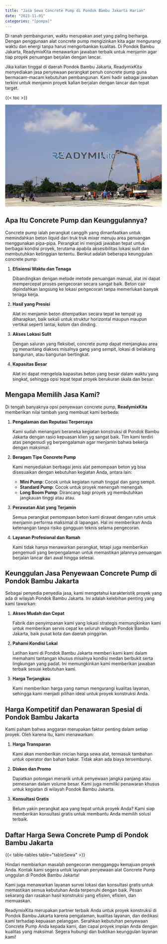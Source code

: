 ```yaml
---
title: "Jasa Sewa Concrete Pump di Pondok Bambu Jakarta Harian"
date: "2023-11-01"
categories: "[pompa]"
---
```


Di ranah pembangunan, waktu merupakan aset yang paling berharga. Dengan penggunaan alat concrete pump mengizinkan kita agar mengurangi waktu dan energi tanpa harus mengorbankan kualitas. Di Pondok Bambu Jakarta, ReadymixKita menawarkan jawaban terbaik untuk menjamin agar tiap proyek penuangan berjalan dengan lancar.

Jika kalian tinggal di daerah Pondok Bambu Jakarta, ReadymixKita menyediakan jasa penyewaan perangkat penuh concrete pump guna bermacam-macam kebutuhan pembangunan. Kami hadir sebagai jawaban terkini untuk menjamin proyek kalian berjalan dengan lancar dan tepat target.

{{< toc >}}

![Jasa Sewa Concrete Pump di Pondok Bambu Jakarta Harian](/images/pompa/sewa-pompa-08.jpg)

## Apa Itu Concrete Pump dan Keunggulannya?

Concrete pump ialah perangkat canggih yang dimanfaatkan untuk memindahkan beton liquid dari truk truk mixer menuju area penuangan menggunakan pipa-pipa. Perangkat ini menjadi jawaban tepat untuk berbagai kondisi proyek, terutama apabila aksesibilitas lokasi sulit dan membutuhkan ketinggian tertentu. Berikut adalah beberapa keunggulan concrete pump:

1. **Efisiensi Waktu dan Tenaga**

   Dibandingkan dengan metode metode penuangan manual, alat ini dapat mempercepat proses pengecoran secara sangat baik. Beton cair dipindahkan langsung ke lokasi pengecoran tanpa memerlukan banyak tenaga kerja.

2. **Hasil yang Presisi**

   Alat ini menjamin beton ditempatkan secara tepat ke tempat yg diharapkan, baik sekali untuk struktur horizontal maupun maupun vertikal seperti lantai, kolom dan dinding.

3. **Akses Lokasi Sulit**

   Dengan saluran yang fleksibel, concrete pump dapat menjangkau area yg menantang diakses misalnya gang yang sempit, lokasi di belakang bangunan, atau bangunan bertingkat.

4. **Kapasitas Besar**

   Alat ini dapat mengelola kapasitas beton yang besar dalam waktu yang singkat, sehingga opsi tepat tepat proyek berukuran skala dan besar.

## Mengapa Memilih Jasa Kami?

Di tengah banyaknya opsi penyewaan concrete pump, **ReadymixKita** memberikan nilai tambah yang membuat kami berbeda:

1. **Pengalaman dan Reputasi Terpercaya**

   Kami sudah menangani beraneka kegiatan konstruksi di Pondok Bambu Jakarta dengan rasio kepuasan klien yg sangat baik. Tim kami terdiri atas pengemudi yg berpengalaman agar menjamin bahwa bekerja dengan maksimal.

2. **Beragam Tipe Concrete Pump**

   Kami menyediakan berbagai jenis alat pemompaan beton yg bisa disesuaikan dengan kebutuhan kegiatan Anda, antara lain:
   - **Mini Pump**: Cocok untuk kegiatan rumah tinggal dan gang sempit.
   - **Standard Pump**: Cocok untuk proyek menengah menengah.
   - **Long Boom Pump**: Dirancang bagi proyek yg membutuhkan jangkauan tinggi atau atau.

3. **Perawatan Alat yang Terjamin**

   Semua perangkat pemompaan beton kami dirawat dengan rutin untuk menjamin performa maksimal di lapangan. Hal ini memberikan Anda ketenangan tanpa risiko gangguan teknis selama pengecoran.

4. **Layanan Profesional dan Ramah**

   Kami tidak hanya menawarkan perangkat, tetapi juga memberikan pengemudi yang berpengalaman untuk memastikan jalannya penuangan berjalan lancar dari awal hingga selesai.

## Keunggulan Jasa Penyewaan Concrete Pump di Pondok Bambu Jakarta

Sebagai penyedia penyedia jasa, kami mengetahui karakteristik proyek yang ada di wilayah Pondok Bambu Jakarta. Ini adalah kelebihan penting yang kami tawarkan:

1. **Akses Mudah dan Cepat**

   Fabrik dan penyimpanan kami yang lokasi strategis memungkinkan kami untuk memberikan servis cepat ke seluruh wilayah Pondok Bambu Jakarta, baik pusat kota dan daerah pinggiran.

2. **Pahami Kondisi Lokal**

   Latihan kami di Pondok Bambu Jakarta memberi kami kami dalam memahami tantangan khusus misalnya kondisi medan berbukit serta lingkungan yang padat. Ini memungkinkan kami memberikan jawaban terbaik sesuai kebutuhan kami.

3. **Harga Terjangkau**

   Kami memberikan harga yang namun mengurangi kualitas layanan, sehingga kami menjadi pilihan ideal untuk proyek konstruksi Anda.

## Harga Kompetitif dan Penawaran Spesial di Pondok Bambu Jakarta

Kami paham bahwa anggaran merupakan faktor penting dalam setiap proyek. Oleh karena itu, kami menawarkan:

1. **Harga Transparan**

   Kami akan memberikan rincian harga sewa alat, termasuk tambahan untuk operator dan bahan bakar. Tidak akan ada biaya tersembunyi.

2. **Diskon dan Promo**

   Dapatkan potongan menarik untuk penyewaan jangka panjang atau pemesanan dalam volume besar. Kami juga memiliki penawaran khusus untuk kegiatan di wilayah Pondok Bambu Jakarta.

3. **Konsultasi Gratis**

   Belum yakin perangkat apa yang tepat untuk proyek Anda? Kami siap memberikan konsultasi gratis untuk membantu Anda memilih solusi terbaik.

## Daftar Harga Sewa Concrete Pump di Pondok Bambu Jakarta

{{< table-tables table="tableSewa" >}}

Hindari membiarkan masalah pengecoran mengganggu kemajuan proyek Anda. Kontak kami segera untuk layanan penyewaan alat Concrete Pump unggulan di Pondok Bambu Jakarta!

Kami juga menawarkan layanan survei lokasi dan konsultasi gratis untuk memastikan semua kebutuhan Anda terpenuhi dengan baik. Pesan sekarang dan rasakan hasil konstruksi yang efisien, efisien, dan memuaskan.

ReadymixKita merupakan partner terbaik Anda untuk proyek konstruksi di Pondok Bambu Jakarta karena pengalaman, kualitas layanan, dan dedikasi kami terhadap kepuasan pelanggan. Serahkan kebutuhan penyewaan Concrete Pump Anda kepada kami, dan capai proyek impian Anda dengan kualitas yang maksimal. Segera hubungi dan buktikan keunggulan layanan kami!